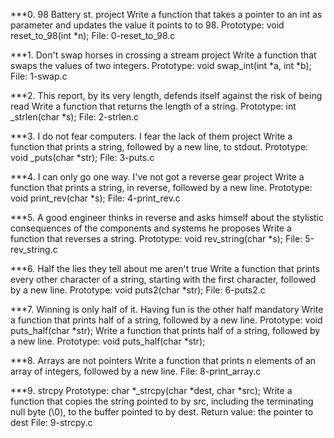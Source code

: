 ***0. 98 Battery st. project
Write a function that takes a pointer to an int as parameter and updates the value it points to to 98.
Prototype: void reset_to_98(int *n);
File: 0-reset_to_98.c

***1. Don't swap horses in crossing a stream project
Write a function that swaps the values of two integers.
Prototype: void swap_int(int *a, int *b);
File: 1-swap.c

***2. This report, by its very length, defends itself against the risk of being read
Write a function that returns the length of a string.
Prototype: int _strlen(char *s);
File: 2-strlen.c

***3. I do not fear computers. I fear the lack of them project
Write a function that prints a string, followed by a new line, to stdout.
Prototype: void _puts(char *str);
File: 3-puts.c

***4. I can only go one way. I've not got a reverse gear project
Write a function that prints a string, in reverse, followed by a new line.
Prototype: void print_rev(char *s);
File: 4-print_rev.c

***5. A good engineer thinks in reverse and asks himself about the stylistic consequences of the components and systems he proposes
Write a function that reverses a string.
Prototype: void rev_string(char *s);
File: 5-rev_string.c

***6. Half the lies they tell about me aren't true
Write a function that prints every other character of a string, starting with the first character, followed by a new line.
Prototype: void puts2(char *str);
File: 6-puts2.c

***7. Winning is only half of it. Having fun is the other half
mandatory
Write a function that prints half of a string, followed by a new line.
Prototype: void puts_half(char *str);
Write a function that prints half of a string, followed by a new line.
Prototype: void puts_half(char *str);

***8. Arrays are not pointers
Write a function that prints n elements of an array of integers, followed by a new line.
File: 8-print_array.c

***9. strcpy
Prototype: char *_strcpy(char *dest, char *src);
Write a function that copies the string pointed to by src, including the terminating null byte (\0), to the buffer pointed to by dest.
Return value: the pointer to dest
File: 9-strcpy.c
